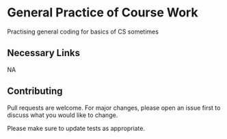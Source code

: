 # General Practice of Course Work

Practising general coding for basics of CS sometimes  

## Necessary Links

NA

## Contributing

Pull requests are welcome. For major changes, please open an issue first to discuss what you would like to change.

Please make sure to update tests as appropriate.
